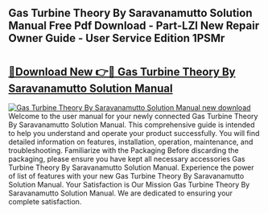 ## Gas Turbine Theory By Saravanamutto Solution Manual Free Pdf Download - Part-LZl New Repair Owner Guide - User Service Edition 1PSMr

# <h2><a href="http://bc6691.oget.top/?id=Gas+Turbine+Theory+By+Saravanamutto+Solution+Manual">🔗Download New 👉🔴 Gas Turbine Theory By Saravanamutto Solution Manual</a></h2>

[![Gas Turbine Theory By Saravanamutto Solution Manual new download](https://i.imgur.com/5g1atiW.png)](http://bc6691.oget.top/?id=Gas+Turbine+Theory+By+Saravanamutto+Solution+Manual)
Welcome to the user manual for your newly connected Gas Turbine Theory By Saravanamutto Solution Manual. This comprehensive guide is intended to help you understand and operate your product successfully. You will find detailed information on features, installation, operation, maintenance, and troubleshooting. Familiarize with the Packaging Before discarding the packaging, please ensure you have kept all necessary accessories Gas Turbine Theory By Saravanamutto Solution Manual. Experience the power of list of features with your new Gas Turbine Theory By Saravanamutto Solution Manual. Your Satisfaction is Our Mission Gas Turbine Theory By Saravanamutto Solution Manual. We are dedicated to ensuring your complete satisfaction.
